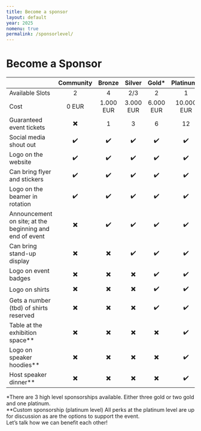 ```yaml
---
title: Become a sponsor
layout: default
year: 2025
nomenu: true
permalink: /sponsorlevel/
---
```


# Become a Sponsor

|                                                         |        Community         |          Bronze          |          Silver          |           Gold\*           |     Platinum\*     |
| ------------------------------------------------------- | :----------------------: | :----------------------: | :----------------------: | :----------------------: | :----------------: |
| Available Slots                                         |            2             |            4             |            2/3             |            2             |         1          |
| Cost                                                    |          0 EUR           |        1.000 EUR         |        3.000 EUR         |        6.000 EUR         |     10.000 EUR     |
| Guaranteed event tickets                                | :heavy_multiplication_x: |            1             |            3             |            6             |         12         |
| Social media shout out                                  |    :heavy_check_mark:    |    :heavy_check_mark:    |    :heavy_check_mark:    |    :heavy_check_mark:    | :heavy_check_mark: |
| Logo on the website                                     |    :heavy_check_mark:    |    :heavy_check_mark:    |    :heavy_check_mark:    |    :heavy_check_mark:    | :heavy_check_mark: |
| Can bring flyer and stickers                            |    :heavy_check_mark:    |    :heavy_check_mark:    |    :heavy_check_mark:    |    :heavy_check_mark:    | :heavy_check_mark: |
| Logo on the beamer in rotation                          |    :heavy_check_mark:    |    :heavy_check_mark:    |    :heavy_check_mark:    |    :heavy_check_mark:    | :heavy_check_mark: |
| Announcement on site; at the beginning and end of event | :heavy_multiplication_x: |    :heavy_check_mark:    |    :heavy_check_mark:    |    :heavy_check_mark:    | :heavy_check_mark: |
| Can bring stand-up display                              | :heavy_multiplication_x: | :heavy_multiplication_x: |    :heavy_check_mark:    |    :heavy_check_mark:    | :heavy_check_mark: |
| Logo on event badges                                    | :heavy_multiplication_x: | :heavy_multiplication_x: | :heavy_multiplication_x: |    :heavy_check_mark:    | :heavy_check_mark: |
| Logo on shirts                                          | :heavy_multiplication_x: | :heavy_multiplication_x: | :heavy_multiplication_x: |    :heavy_check_mark:    | :heavy_check_mark: |
| Gets a number (tbd) of shirts reserved                  | :heavy_multiplication_x: | :heavy_multiplication_x: | :heavy_multiplication_x: |    :heavy_check_mark:    | :heavy_check_mark: |
| Table at the exhibition space**                           | :heavy_multiplication_x: | :heavy_multiplication_x: | :heavy_multiplication_x: | :heavy_multiplication_x: | :heavy_check_mark: |
| Logo on speaker hoodies**                                 | :heavy_multiplication_x: | :heavy_multiplication_x: | :heavy_multiplication_x: | :heavy_multiplication_x: | :heavy_check_mark: |
| Host speaker dinner**                                     | :heavy_multiplication_x: | :heavy_multiplication_x: | :heavy_multiplication_x: | :heavy_multiplication_x: | :heavy_check_mark: |

\*There are 3 high level sponsorships available. Either three gold or two gold and one platinum.\
\**Custom sponsorship (platinum level)
All perks at the platinum level are up for discussion as are the options to support the event.\
Let’s talk how we can benefit each other!

